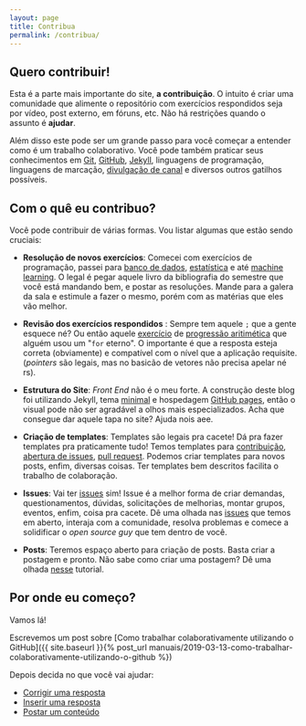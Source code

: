 ```yaml
---
layout: page
title: Contribua
permalink: /contribua/
---
```

## Quero contribuir!

Esta é a parte mais importante do site, **a contribuição**. O intuito é criar uma comunidade que alimente o repositório com exercícios respondidos seja por vídeo, post externo, em fóruns, etc. Não há restrições quando o assunto é **ajudar**.

Além disso este pode ser um grande passo para você começar a entender como é um trabalho colaborativo. Você pode também praticar seus conhecimentos em [Git](https://git-scm.com/), [GitHub](https://github.com/), [Jekyll](https://jekyllrb.com/), linguagens de programação, linguagens de marcação, [divulgação de canal](https://www.youtube.com/channel/UCfm5J7qGMBgupvKddelZSSA) e diversos outros gatilhos possíveis.

## Com o quê eu contribuo?

Você pode contribuir de várias formas. Vou listar algumas que estão sendo cruciais:

* **Resolução de novos exercícios**: Comecei com exercícios de programação, passei para [banco de dados](https://exata0mente.com.br/resp/lista-exercicios-projeto-de-banco-de), [estatística](https://exata0mente.com.br/resp/lista-exercicios-estatistica-facil) e até [machine learning](https://exata0mente.com.br/resp/lista-exercicios-aprenda-mirecao-de). O legal é pegar aquele livro da bibliografia do semestre que você está mandando bem, e postar as resoluções. Mande para a galera da sala e estimule a fazer o mesmo, porém com as matérias que eles vão melhor.

* **Revisão dos exercícios respondidos** : Sempre tem aquele `;` que a gente esquece né? Ou então aquele [exercício](https://www.urionlinejudge.com.br/judge/pt/problems/view/1067) de [progressão aritimética](http://www.paulomarques.com.br/arq2-11.htm) que alguém usou um "`for` eterno". O importante é que a resposta esteja correta (obviamente) e compatível com o nível que a aplicação requisite. (*pointers* são legais, mas no basicão de vetores não precisa apelar né rs).

* **Estrutura do Site**: *Front End* não é o meu forte. A construção deste blog foi utilizando Jekyll, tema [minimal](https://github.com/pages-themes/minimal) e hospedagem [GitHub pages](https://pages.github.com/), então o visual pode não ser agradável a olhos mais especializados. Acha que consegue dar aquele tapa no site? Ajuda nois aee.

* **Criação de templates**: Templates são legais pra cacete! Dá pra fazer templates pra praticamente tudo! Temos templates para [contribuição](https://github.com/exata0mente/exata0mente.github.io/tree/master/docs/CONTRIBUTING.md), [abertura de issues](https://github.com/exata0mente/exata0mente.github.io/tree/master/.github/ISSUE_TEMPLATE.md), [pull request](https://github.com/exata0mente/exata0mente.github.io/tree/master/docs/PULL_REQUEST_TEMPLATE.md). Podemos criar templates para novos posts, enfim, diversas coisas. Ter templates bem descritos facilita o trabalho de colaboração.

* **Issues**: Vai ter [issues](https://guides.github.com/features/issues/) sim! Issue é a melhor forma de criar demandas, questionamentos, dúvidas, solicitações de melhorias, montar grupos, eventos, enfim, coisa pra cacete. Dê uma olhada nas [issues](https://github.com/exata0mente/exata0mente.github.io/issues) que temos em aberto, interaja com a comunidade, resolva problemas e comece a solidificar o *open source guy* que tem dentro de você.

* **Posts**: Teremos espaço aberto para criação de posts. Basta criar a postagem e pronto. Não sabe como criar uma postagem? Dê uma olhada [nesse](https://willianjusten.com.br/perguntas-e-respostas-jekyll/) tutorial.

## Por onde eu começo?

Vamos lá!

Escrevemos um post sobre [Como trabalhar colaborativamente utilizando o GitHub]({{ site.baseurl }}{% post_url manuais/2019-03-13-como-trabalhar-colaborativamente-utilizando-o-github %})

Depois decida no que você vai ajudar:

* [Corrigir uma resposta]()
* [Inserir uma resposta]()
* [Postar um conteúdo]()
